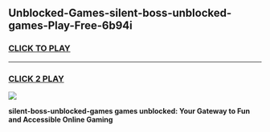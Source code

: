 
## Unblocked-Games-silent-boss-unblocked-games-Play-Free-6b94i
<h3>
<a href="https://premium76.site?title=silent-boss-unblocked-games&ref=20A">CLICK TO PLAY</a></h3>
<hr>

<h3>
<a href="https://premium76.site?title=silent-boss-unblocked-games&ref=20A">CLICK 2 PLAY</a>
  
</h3>

<a href="https://premium76.site?title=silent-boss-unblocked-games&ref=20A"><img src="https://clearcache.store/games.png"></a>


**silent-boss-unblocked-games games unblocked: Your Gateway to Fun and Accessible Online Gaming**

